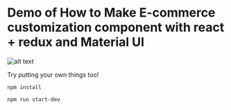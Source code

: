 # Demo of How to Make E-commerce customization component with react + redux and Material UI


![alt text](https://cdn-images-1.medium.com/max/800/1*uilSvJfNjQXN_zAmKU8TYQ.gif)

Try putting your own things too! 
```
npm install 
```
```
npm run start-dev
```
